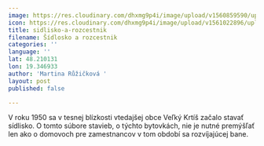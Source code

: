 ```yaml
---
image: https://res.cloudinary.com/dhxmg9p4i/image/upload/v1560859590/uploads/bcaa-1.png
icon: https://res.cloudinary.com/dhxmg9p4i/image/upload/v1561022896/uploads/icon-family.jpg
title: sidlisko-a-rozcestnik
filename: Šídlosko a rozcestnik
categories: ''
language: ''
lat: 48.210131
lon: 19.346933
author: 'Martina Růžičková '
layout: post
published: false

---
```

V roku 1950 sa v tesnej blízkosti vtedajšej obce Veľký Krtíš začalo stavať sídlisko. O tomto súbore stavieb, o týchto bytovkách, nie je nutné premýšľať len ako o domovoch pre zamestnancov v tom období sa rozvíjajúcej bane.